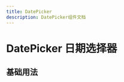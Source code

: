 ```yaml
---
title: DatePicker
description: DatePicker组件文档
---
```


# DatePicker 日期选择器


## 基础用法



<preview path="../demo/DatePicker/Basic.vue" title="基础用法" description="DatePicker 组件的基础用法"></preview>
